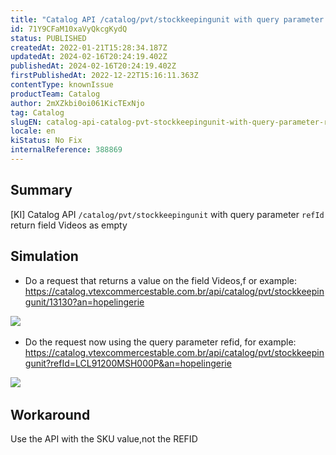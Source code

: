```yaml
---
title: "Catalog API /catalog/pvt/stockkeepingunit with query parameter refId return field Videos as empty"
id: 71Y9CFaM10xaVyQkcgKydQ
status: PUBLISHED
createdAt: 2022-01-21T15:28:34.187Z
updatedAt: 2024-02-16T20:24:19.402Z
publishedAt: 2024-02-16T20:24:19.402Z
firstPublishedAt: 2022-12-22T15:16:11.363Z
contentType: knownIssue
productTeam: Catalog
author: 2mXZkbi0oi061KicTExNjo
tag: Catalog
slugEN: catalog-api-catalog-pvt-stockkeepingunit-with-query-parameter-refid-return
locale: en
kiStatus: No Fix
internalReference: 388869
---
```


## Summary


[KI] Catalog API `/catalog/pvt/stockkeepingunit` with query parameter `refId` return field Videos as empty



## Simulation


- Do a request that returns a value on the field Videos,f or example: https://catalog.vtexcommercestable.com.br/api/catalog/pvt/stockkeepingunit/13130?an=hopelingerie

 ![](https://vtexhelp.zendesk.com/attachments/token/fxxa2tvxLqJcCmINgOWsDv9KM/?name=inline104653841.png)​

- Do the request now using the query parameter refid, for example: https://catalog.vtexcommercestable.com.br/api/catalog/pvt/stockkeepingunit?refId=LCL91200MSH000P&an=hopelingerie

 ![](https://vtexhelp.zendesk.com/attachments/token/XzVhNkVqxQSCuhCCxS46Inzgq/?name=inline310060959.png)​



## Workaround


Use the API with the SKU value,not the REFID

